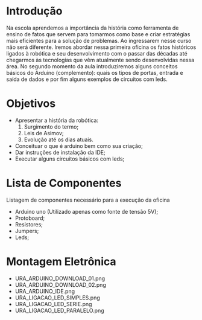 # Introdução

Na escola aprendemos a importância da história como ferramenta de ensino de fatos que servem para tomarmos como base e criar estratégias mais eficientes para a solução de problemas. Ao ingressarem nesse curso não será diferente. Iremos abordar nessa primeira oficina os fatos históricos ligados à robótica e seu desenvolvimento com o passar das décadas até chegarmos às tecnologias que vêm atualmente sendo desenvolvidas nessa área. No segundo momento da aula introduziremos alguns conceitos básicos do Arduino (complemento): quais os tipos de portas, entrada e saída de dados e por fim alguns exemplos de circuitos com leds.

# Objetivos

* Apresentar a história da robótica:
  1. Surgimento do termo;
  2. Leis de Asimov;
  3. Evolução até os dias atuais.
* Conceituar o que é arduino bem como sua criação;
* Dar instruções de instalação da IDE;
* Executar alguns circuitos básicos com leds;

# Lista de Componentes
Listagem de componentes necessário para a execução da oficina
- Arduino uno (Utilizado apenas como fonte de tensão 5V);
- Protoboard;
- Resistores;
- Jumpers;
- Leds;

# Montagem Eletrônica
- URA_ARDUINO_DOWNLOAD_01.png
- URA_ARDUINO_DOWNLOAD_02.png
- URA_ARDUINO_IDE.png
- URA_LIGACAO_LED_SIMPLES.png
- URA_LIGACAO_LED_SERIE.png
- URA_LIGACAO_LED_PARALELO.png


